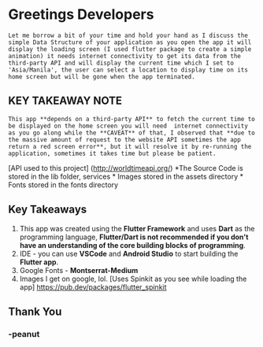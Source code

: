 # Greetings Developers

    Let me borrow a bit of your time and hold your hand as I discuss the simple Data Structure of your application as you open the app it will display the loading screen (I used flutter package to create a simple animation) it needs internet connectivity to get its data from the third-party API and will display the current time which I set to 'Asia/Manila', the user can select a location to display time on its home screen but will be gone when the app terminated.

## KEY TAKEAWAY NOTE

    This app **depends on a third-party API** to fetch the current time to be displayed on the home screen you will need  internet connectivity as you go along while the **CAVEAT** of that, I observed that **due to the massive amount of request to the website API sometimes the app return a red screen error**, but it will resolve it by re-running the application, sometimes it takes time but please be patient.
[API used to this project] (<http://worldtimeapi.org/>)
    *The Source Code is stored in the lib folder, services
    * Images stored in the assets directory
    * Fonts stored in the fonts directory

## Key Takeaways

1. This app was created using the **Flutter Framework** and uses **Dart** as the programming language, **Flutter/Dart is not recommended if you don't have an understanding of the core building blocks of programming**.
2. IDE - you can use **VSCode** and **Android Studio** to start building the **Flutter app**.
3. Google Fonts - **Montserrat-Medium**
4. Images I get on google, lol.
[Uses Spinkit as you see while loading the app] <https://pub.dev/packages/flutter_spinkit>

## Thank You

### -peanut
